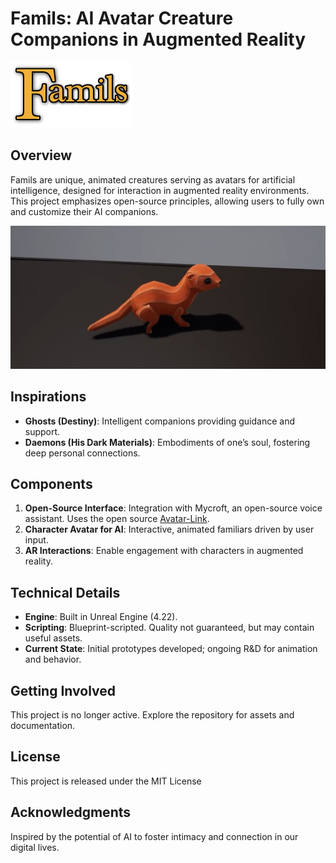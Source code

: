# Famils: AI Avatar Creature Companions in Augmented Reality

![Famils](Assets/famils_logo.png)


## Overview
Famils are unique, animated creatures serving as avatars for artificial intelligence, designed for interaction in augmented reality environments. This project emphasizes open-source principles, allowing users to fully own and customize their AI companions.

![Famils screenshot](Assets/screenshot_a.png)

## Inspirations

- **Ghosts (Destiny)**: Intelligent companions providing guidance and support.
- **Daemons (His Dark Materials)**: Embodiments of one’s soul, fostering deep personal connections.

## Components
1. **Open-Source Interface**: Integration with Mycroft, an open-source voice assistant. Uses the open source [Avatar-Link](https://github.com/Dayruke/Avatar-Link).
2. **Character Avatar for AI**: Interactive, animated familiars driven by user input.
3. **AR Interactions**: Enable engagement with characters in augmented reality.

## Technical Details
- **Engine**: Built in Unreal Engine (4.22).
- **Scripting**: Blueprint-scripted. Quality not guaranteed, but may contain useful assets.
- **Current State**: Initial prototypes developed; ongoing R&D for animation and behavior.

## Getting Involved
This project is no longer active. Explore the repository for assets and documentation. 

## License
This project is released under the MIT License

## Acknowledgments
Inspired by the potential of AI to foster intimacy and connection in our digital lives. 